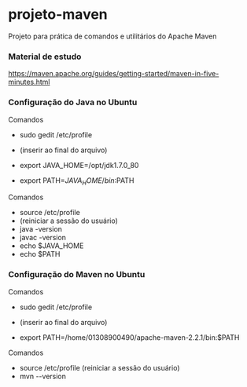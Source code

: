 # projeto-maven
Projeto para prática de comandos e utilitários do Apache Maven

### Material de estudo
https://maven.apache.org/guides/getting-started/maven-in-five-minutes.html
  
### Configuração do Java no Ubuntu
Comandos  
- sudo gedit /etc/profile  
  
- (inserir ao final do arquivo)  
- export JAVA_HOME=/opt/jdk1.7.0_80  
- export PATH=$JAVA_HOME/bin:$PATH  

Comandos  
- source /etc/profile 
- (reiniciar a sessão do usuário)    
- java -version  
- javac -version  
- echo $JAVA_HOME  
- echo $PATH  
  
### Configuração do Maven no Ubuntu
Comandos  
- sudo gedit /etc/profile  
  
- (inserir ao final do arquivo)   
- export PATH=/home/01308900490/apache-maven-2.2.1/bin:$PATH  
  
Comandos    
- source /etc/profile (reiniciar a sessão do usuário)  
- mvn --version  

